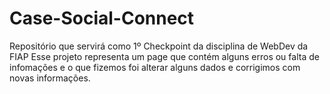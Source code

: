 # Case-Social-Connect
Repositório que servirá como 1º Checkpoint da disciplina de WebDev da FIAP
Esse projeto representa um page que contém alguns erros ou falta de infomações e o que fizemos foi alterar alguns dados e corrigimos com novas informações. 